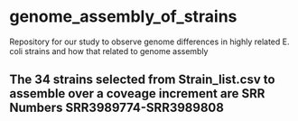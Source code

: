 # genome_assembly_of_strains
Repository for our study to observe genome differences in highly related E. coli strains and how that related to genome assembly

## The 34 strains selected from Strain_list.csv to assemble over a coveage increment are SRR Numbers SRR3989774-SRR3989808

